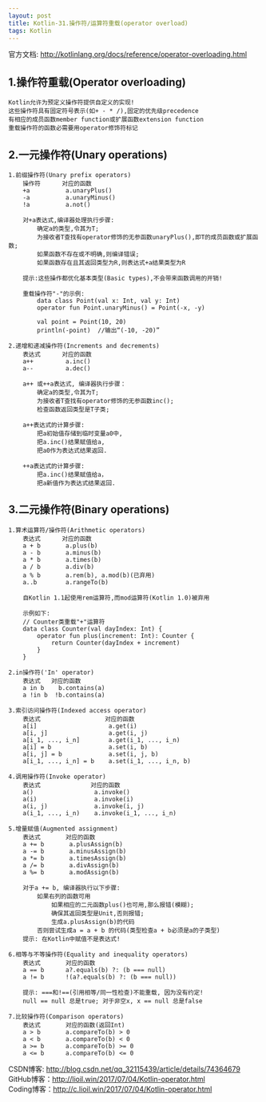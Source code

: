 ```yaml
---
layout: post
title: Kotlin-31.操作符/运算符重载(operator overload)
tags: Kotlin
---
```

官方文档: http://kotlinlang.org/docs/reference/operator-overloading.html

## 1.操作符重载(Operator overloading)
    Kotlin允许为预定义操作符提供自定义的实现!
    这些操作符具有固定符号表示(如+ - * /),固定的优先级precedence
    有相应的成员函数member function或扩展函数extension function
    重载操作符的函数必需要用operator修饰符标记

## 2.一元操作符(Unary operations)
    1.前缀操作符(Unary prefix operators)
        操作符	     对应的函数
        +a          a.unaryPlus()
        -a          a.unaryMinus()
        !a          a.not()

        对+a表达式,编译器处理执行步骤:
            确定a的类型,令其为T;
            为接收者T查找有operator修饰的无参函数unaryPlus(),即T的成员函数或扩展函数;
            如果函数不存在或不明确,则编译错误;
            如果函数存在且其返回类型为R,则表达式+a结果类型为R

        提示:这些操作都优化基本类型(Basic types),不会带来函数调用的开销!
    
        重载操作符"-"的示例:
            data class Point(val x: Int, val y: Int)
            operator fun Point.unaryMinus() = Point(-x, -y)

            val point = Point(10, 20)
            println(-point)  //输出“(-10, -20)”

    2.递增和递减操作符(Increments and decrements)
        表达式      对应的函数
        a++         a.inc()
        a--         a.dec()

        a++ 或++a表达式, 编译器执行步骤：
            确定a的类型,令其为T;
            为接收者T查找有operator修饰的无参函数inc();
            检查函数返回类型是T子类;

        a++表达式的计算步骤:
            把a初始值存储到临时变量a0中,
            把a.inc()结果赋值给a,
            把a0作为表达式结果返回.

        ++a表达式的计算步骤:
            把a.inc()结果赋值给a，
            把a新值作为表达式结果返回.

## 3.二元操作符(Binary operations)
    1.算术运算符/操作符(Arithmetic operators)
        表达式      对应的函数
        a + b	    a.plus(b)
        a - b	    a.minus(b)
        a * b	    a.times(b)
        a / b	    a.div(b)
        a % b	    a.rem(b), a.mod(b)(已弃用)
        a..b	    a.rangeTo(b)

        自Kotlin 1.1起使用rem运算符,而mod运算符(Kotlin 1.0)被弃用

        示例如下:
        // Counter类重载"+"运算符
        data class Counter(val dayIndex: Int) {
            operator fun plus(increment: Int): Counter {
                return Counter(dayIndex + increment)
            }
        }
    
    2.in操作符('In' operator)
        表达式   对应的函数
        a in b	  b.contains(a)
        a !in b	 !b.contains(a)

    3.索引访问操作符(Indexed access operator)
        表达式                  对应的函数
        a[i]	                a.get(i)
        a[i, j]	                a.get(i, j)
        a[i_1, ..., i_n]	    a.get(i_1, ..., i_n)
        a[i] = b	            a.set(i, b)
        a[i, j] = b	            a.set(i, j, b)
        a[i_1, ..., i_n] = b	a.set(i_1, ..., i_n, b)
    
    4.调用操作符(Invoke operator)
        表达式              对应的函数
        a()	                a.invoke()
        a(i)	            a.invoke(i)
        a(i, j)	            a.invoke(i, j)
        a(i_1, ..., i_n)	a.invoke(i_1, ..., i_n)

    5.增量赋值(Augmented assignment)
        表达式       对应的函数
        a += b	     a.plusAssign(b)
        a -= b	     a.minusAssign(b)
        a *= b	     a.timesAssign(b)
        a /= b	     a.divAssign(b)
        a %= b	     a.modAssign(b)

        对于a += b, 编译器执行以下步骤:
            如果右列的函数可用
                如果相应的二元函数plus()也可用,那么报错(模糊);
                确保其返回类型是Unit,否则报错;
                生成a.plusAssign(b)的代码
            否则尝试生成a = a + b 的代码(类型检查a + b必须是a的子类型)        
        提示: 在Kotlin中赋值不是表达式!

    6.相等与不等操作符(Equality and inequality operators)
        表达式       对应的函数
        a == b	    a?.equals(b) ?: (b === null)
        a != b	    !(a?.equals(b) ?: (b === null))

        提示: ===和!==(引用相等/同一性检查)不能重载, 因为没有约定!
        null == null 总是true; 对于非空x, x == null 总是false

    7.比较操作符(Comparison operators)
        表达式       对应的函数(返回Int)
        a > b	    a.compareTo(b) > 0
        a < b	    a.compareTo(b) < 0
        a >= b	    a.compareTo(b) >= 0
        a <= b	    a.compareTo(b) <= 0

CSDN博客: http://blog.csdn.net/qq_32115439/article/details/74364679   
GitHub博客：http://lioil.win/2017/07/04/Kotlin-operator.html   
Coding博客：http://c.lioil.win/2017/07/04/Kotlin-operator.html